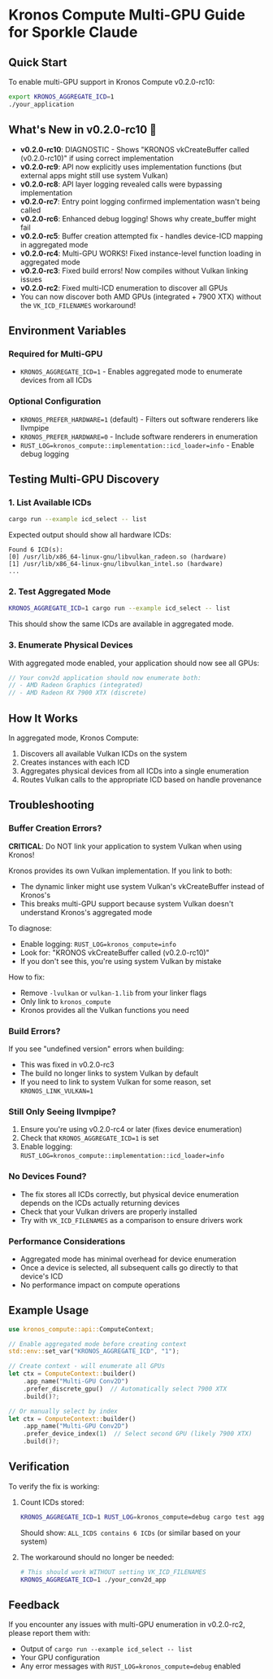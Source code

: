 # Kronos Compute Multi-GPU Guide for Sporkle Claude

## Quick Start

To enable multi-GPU support in Kronos Compute v0.2.0-rc10:

```bash
export KRONOS_AGGREGATE_ICD=1
./your_application
```

## What's New in v0.2.0-rc10 🍬

- **v0.2.0-rc10**: DIAGNOSTIC - Shows "KRONOS vkCreateBuffer called (v0.2.0-rc10)" if using correct implementation
- **v0.2.0-rc9**: API now explicitly uses implementation functions (but external apps might still use system Vulkan)
- **v0.2.0-rc8**: API layer logging revealed calls were bypassing implementation 
- **v0.2.0-rc7**: Entry point logging confirmed implementation wasn't being called
- **v0.2.0-rc6**: Enhanced debug logging! Shows why create_buffer might fail
- **v0.2.0-rc5**: Buffer creation attempted fix - handles device-ICD mapping in aggregated mode
- **v0.2.0-rc4**: Multi-GPU WORKS! Fixed instance-level function loading in aggregated mode
- **v0.2.0-rc3**: Fixed build errors! Now compiles without Vulkan linking issues
- **v0.2.0-rc2**: Fixed multi-ICD enumeration to discover all GPUs
- You can now discover both AMD GPUs (integrated + 7900 XTX) without the `VK_ICD_FILENAMES` workaround!

## Environment Variables

### Required for Multi-GPU
- `KRONOS_AGGREGATE_ICD=1` - Enables aggregated mode to enumerate devices from all ICDs

### Optional Configuration
- `KRONOS_PREFER_HARDWARE=1` (default) - Filters out software renderers like llvmpipe
- `KRONOS_PREFER_HARDWARE=0` - Include software renderers in enumeration
- `RUST_LOG=kronos_compute::implementation::icd_loader=info` - Enable debug logging

## Testing Multi-GPU Discovery

### 1. List Available ICDs
```bash
cargo run --example icd_select -- list
```

Expected output should show all hardware ICDs:
```
Found 6 ICD(s):
[0] /usr/lib/x86_64-linux-gnu/libvulkan_radeon.so (hardware)
[1] /usr/lib/x86_64-linux-gnu/libvulkan_intel.so (hardware)
...
```

### 2. Test Aggregated Mode
```bash
KRONOS_AGGREGATE_ICD=1 cargo run --example icd_select -- list
```

This should show the same ICDs are available in aggregated mode.

### 3. Enumerate Physical Devices
With aggregated mode enabled, your application should now see all GPUs:

```rust
// Your conv2d application should now enumerate both:
// - AMD Radeon Graphics (integrated)
// - AMD Radeon RX 7900 XTX (discrete)
```

## How It Works

In aggregated mode, Kronos Compute:
1. Discovers all available Vulkan ICDs on the system
2. Creates instances with each ICD
3. Aggregates physical devices from all ICDs into a single enumeration
4. Routes Vulkan calls to the appropriate ICD based on handle provenance

## Troubleshooting

### Buffer Creation Errors?

**CRITICAL**: Do NOT link your application to system Vulkan when using Kronos!

Kronos provides its own Vulkan implementation. If you link to both:
- The dynamic linker might use system Vulkan's vkCreateBuffer instead of Kronos's
- This breaks multi-GPU support because system Vulkan doesn't understand Kronos's aggregated mode

To diagnose:
- Enable logging: `RUST_LOG=kronos_compute=info`
- Look for: "KRONOS vkCreateBuffer called (v0.2.0-rc10)"
- If you don't see this, you're using system Vulkan by mistake

How to fix:
- Remove `-lvulkan` or `vulkan-1.lib` from your linker flags
- Only link to `kronos_compute`
- Kronos provides all the Vulkan functions you need

### Build Errors?
If you see "undefined version" errors when building:
- This was fixed in v0.2.0-rc3
- The build no longer links to system Vulkan by default
- If you need to link to system Vulkan for some reason, set `KRONOS_LINK_VULKAN=1`

### Still Only Seeing llvmpipe?
1. Ensure you're using v0.2.0-rc4 or later (fixes device enumeration)
2. Check that `KRONOS_AGGREGATE_ICD=1` is set
3. Enable logging: `RUST_LOG=kronos_compute::implementation::icd_loader=info`

### No Devices Found?
- The fix stores all ICDs correctly, but physical device enumeration depends on the ICDs actually returning devices
- Check that your Vulkan drivers are properly installed
- Try with `VK_ICD_FILENAMES` as a comparison to ensure drivers work

### Performance Considerations
- Aggregated mode has minimal overhead for device enumeration
- Once a device is selected, all subsequent calls go directly to that device's ICD
- No performance impact on compute operations

## Example Usage

```rust
use kronos_compute::api::ComputeContext;

// Enable aggregated mode before creating context
std::env::set_var("KRONOS_AGGREGATE_ICD", "1");

// Create context - will enumerate all GPUs
let ctx = ComputeContext::builder()
    .app_name("Multi-GPU Conv2D")
    .prefer_discrete_gpu()  // Automatically select 7900 XTX
    .build()?;

// Or manually select by index
let ctx = ComputeContext::builder()
    .app_name("Multi-GPU Conv2D")
    .prefer_device_index(1)  // Select second GPU (likely 7900 XTX)
    .build()?;
```

## Verification

To verify the fix is working:

1. Count ICDs stored:
   ```bash
   KRONOS_AGGREGATE_ICD=1 RUST_LOG=kronos_compute=debug cargo test aggregated_mode_test -- --nocapture
   ```
   
   Should show: `ALL_ICDS contains 6 ICDs` (or similar based on your system)

2. The workaround should no longer be needed:
   ```bash
   # This should work WITHOUT setting VK_ICD_FILENAMES
   KRONOS_AGGREGATE_ICD=1 ./your_conv2d_app
   ```

## Feedback

If you encounter any issues with multi-GPU enumeration in v0.2.0-rc2, please report them with:
- Output of `cargo run --example icd_select -- list`
- Your GPU configuration
- Any error messages with `RUST_LOG=kronos_compute=debug` enabled